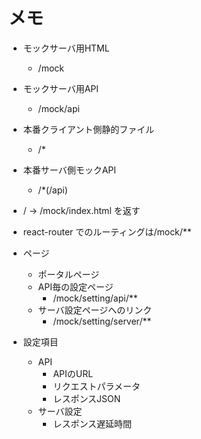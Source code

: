 # メモ

- モックサーバ用HTML
  - /mock
- モックサーバ用API
  - /mock/api
- 本番クライアント側静的ファイル
  - /*
- 本番サーバ側モックAPI
  - /*(/api)

- / -> /mock/index.html を返す
- react-router でのルーティングは/mock/**
- ページ
  - ポータルページ
  - API毎の設定ページ
    - /mock/setting/api/**
  - サーバ設定ページへのリンク
    - /mock/setting/server/**

- 設定項目
  - API
    - APIのURL
    - リクエストパラメータ
    - レスポンスJSON
  - サーバ設定
    - レスポンス遅延時間
